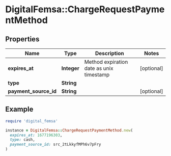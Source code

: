 # DigitalFemsa::ChargeRequestPaymentMethod

## Properties

| Name | Type | Description | Notes |
| ---- | ---- | ----------- | ----- |
| **expires_at** | **Integer** | Method expiration date as unix timestamp | [optional] |
| **type** | **String** |  |  |
| **payment_source_id** | **String** |  | [optional] |

## Example

```ruby
require 'digital_femsa'

instance = DigitalFemsa::ChargeRequestPaymentMethod.new(
  expires_at: 1677196303,
  type: cash,
  payment_source_id: src_2tLkkyfMPh6v7pFry
)
```

